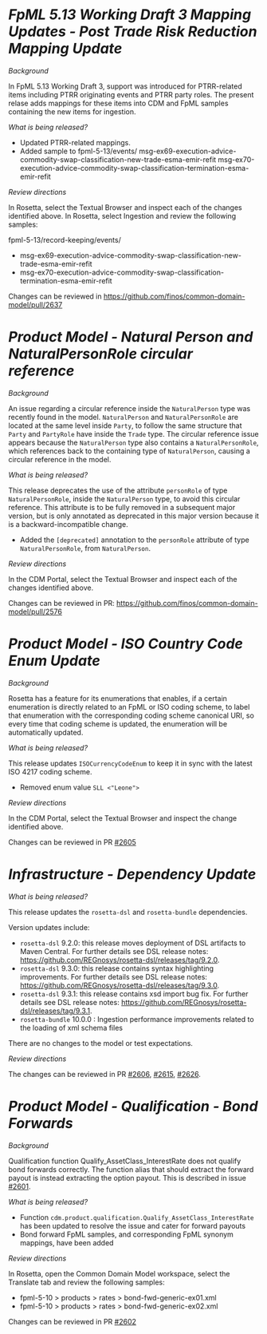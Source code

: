 # _FpML 5.13 Working Draft 3 Mapping Updates - Post Trade Risk Reduction Mapping Update_

_Background_

In FpML 5.13 Working Draft 3, support was introduced for PTRR-related items including PTRR originating events
and PTRR party roles. The present relase adds mappings for these items into CDM and FpML samples containing
the new items for ingestion.

_What is being released?_

- Updated PTRR-related mappings.
- Added sample to fpml-5-13/events/
  msg-ex69-execution-advice-commodity-swap-classification-new-trade-esma-emir-refit
  msg-ex70-execution-advice-commodity-swap-classification-termination-esma-emir-refit

_Review directions_

In Rosetta, select the Textual Browser and inspect each of the changes identified above.
In Rosetta, select Ingestion and review the following samples:

fpml-5-13/record-keeping/events/
- msg-ex69-execution-advice-commodity-swap-classification-new-trade-esma-emir-refit
- msg-ex70-execution-advice-commodity-swap-classification-termination-esma-emir-refit

Changes can be reviewed in https://github.com/finos/common-domain-model/pull/2637

# _Product Model - Natural Person and NaturalPersonRole circular reference_

_Background_

An issue regarding a circular reference inside the `NaturalPerson` type was recently found in the model.
`NaturalPerson` and `NaturalPersonRole` are located at the same level inside `Party`, to follow the same structure that `Party` and `PartyRole` have inside the `Trade` type. The circular reference issue appears because the `NaturalPerson` type also contains a `NaturalPersonRole`, which references back to the containing type of `NaturalPerson`, causing a circular reference in the model.

_What is being released?_

This release deprecates the use of the attribute `personRole` of type `NaturalPersonRole`, inside the `NaturalPerson` type, to avoid this circular reference. This attribute is to be fully removed in a subsequent major version, but is only annotated as deprecated in this major version because it is a backward-incompatible change.

- Added the `[deprecated]` annotation to the `personRole` attribute of type `NaturalPersonRole`, from `NaturalPerson`.

_Review directions_

In the CDM Portal, select the Textual Browser and inspect each of the changes identified above.

Changes can be reviewed in PR: https://github.com/finos/common-domain-model/pull/2576

# _Product Model - ISO Country Code Enum Update_

_Background_

Rosetta has a feature for its enumerations that enables, if a certain enumeration is directly related to an FpML or ISO coding scheme, to label that enumeration with the corresponding coding scheme canonical URI, so every time that coding scheme is updated, the enumeration will be automatically updated.

_What is being released?_

This release updates `ISOCurrencyCodeEnum` to keep it in sync with the latest ISO 4217 coding scheme.

* Removed enum value `SLL <"Leone">`

_Review directions_

In the CDM Portal, select the Textual Browser and inspect the change identified above.

Changes can be reviewed in PR [#2605](https://github.com/finos/common-domain-model/pull/2605)

# *Infrastructure - Dependency Update*

_What is being released?_

This release updates the `rosetta-dsl` and `rosetta-bundle` dependencies.

Version updates include:
- `rosetta-dsl` 9.2.0: this release moves deployment of DSL artifacts to Maven Central. For further details see DSL release notes: https://github.com/REGnosys/rosetta-dsl/releases/tag/9.2.0.
- `rosetta-dsl` 9.3.0: this release contains syntax highlighting improvements. For further details see DSL release notes: https://github.com/REGnosys/rosetta-dsl/releases/tag/9.3.0.
- `rosetta-dsl` 9.3.1: this release contains xsd import bug fix. For further details see DSL release notes: https://github.com/REGnosys/rosetta-dsl/releases/tag/9.3.1.
- `rosetta-bundle` 10.0.0 : Ingestion performance improvements related to the loading of xml schema files

There are no changes to the model or test expectations.

_Review directions_

The changes can be reviewed in PR [#2606](https://github.com/finos/common-domain-model/pull/2606), [#2615](https://github.com/finos/common-domain-model/pull/2615), [#2626](https://github.com/finos/common-domain-model/pull/2625).

# _Product Model - Qualification - Bond Forwards_

_Background_

Qualification function Qualify_AssetClass_InterestRate does not qualify bond forwards correctly. The function alias that should extract the forward payout is instead extracting the option payout. This is described in issue [#2601](https://github.com/finos/common-domain-model/issues/2601).

_What is being released?_

* Function `cdm.product.qualification.Qualify_AssetClass_InterestRate` has been updated to resolve the issue and cater for forward payouts
* Bond forward FpML samples, and corresponding FpML synonym mappings, have been added

_Review directions_

In Rosetta, open the Common Domain Model workspace, select the Translate tab and review the following samples:

* fpml-5-10 > products > rates > bond-fwd-generic-ex01.xml
* fpml-5-10 > products > rates > bond-fwd-generic-ex02.xml

Changes can be reviewed in PR [#2602](https://github.com/finos/common-domain-model/pull/2602)
